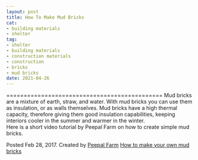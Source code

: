 ```yaml
--- 
layout: post 
title: How To Make Mud Bricks
cat: 
- building materials
- shelter
tag: 
- shelter 
- building materials
- construction materials
- construction
- bricks
- mud bricks
date: 2021-04-26 
--- 
```


============================================= 
Mud bricks are a mixture of earth, straw, and water. With mud bricks you can use them as insulation, or as walls themselves. Mud bricks have a high thermal capacity, therefore giving them good insulation capabilities, keeping interiors cooler in the summer and warmer in the winter.  
Here is a short video tutorial by Peepal Farm on how to create simple mud bricks. 

Posted Feb 28, 2017. Created by [Peepal Farm](https://www.youtube.com/channel/UCWWg5HFC5z8pIGLZal8Jgpg)
[How to make your own mud bricks](https://youtu.be/XfcbtZcpWrA)
